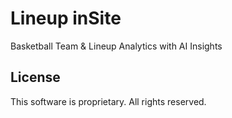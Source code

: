 # Lineup inSite
Basketball Team & Lineup Analytics with AI Insights

## License
This software is proprietary. All rights reserved.
